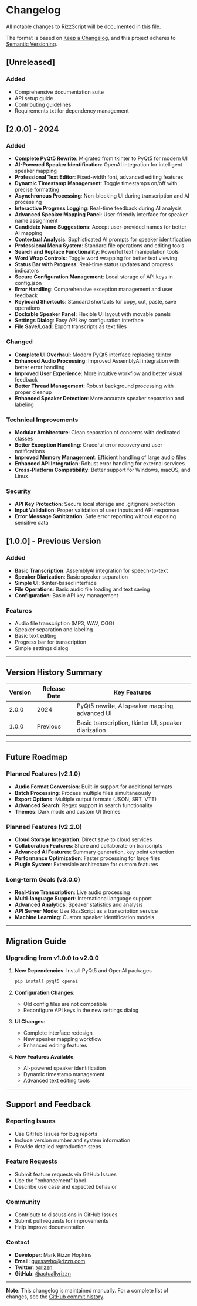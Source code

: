 # Changelog

All notable changes to RizzScript will be documented in this file.

The format is based on [Keep a Changelog](https://keepachangelog.com/en/1.0.0/),
and this project adheres to [Semantic Versioning](https://semver.org/spec/v2.0.0.html).

## [Unreleased]

### Added
- Comprehensive documentation suite
- API setup guide
- Contributing guidelines
- Requirements.txt for dependency management

## [2.0.0] - 2024

### Added
- **Complete PyQt5 Rewrite**: Migrated from tkinter to PyQt5 for modern UI
- **AI-Powered Speaker Identification**: OpenAI integration for intelligent speaker mapping
- **Professional Text Editor**: Fixed-width font, advanced editing features
- **Dynamic Timestamp Management**: Toggle timestamps on/off with precise formatting
- **Asynchronous Processing**: Non-blocking UI during transcription and AI processing
- **Interactive Progress Logging**: Real-time feedback during AI analysis
- **Advanced Speaker Mapping Panel**: User-friendly interface for speaker name assignment
- **Candidate Name Suggestions**: Accept user-provided names for better AI mapping
- **Contextual Analysis**: Sophisticated AI prompts for speaker identification
- **Professional Menu System**: Standard file operations and editing tools
- **Search and Replace Functionality**: Powerful text manipulation tools
- **Word Wrap Controls**: Toggle word wrapping for better text viewing
- **Status Bar with Progress**: Real-time status updates and progress indicators
- **Secure Configuration Management**: Local storage of API keys in config.json
- **Error Handling**: Comprehensive exception management and user feedback
- **Keyboard Shortcuts**: Standard shortcuts for copy, cut, paste, save operations
- **Dockable Speaker Panel**: Flexible UI layout with movable panels
- **Settings Dialog**: Easy API key configuration interface
- **File Save/Load**: Export transcripts as text files

### Changed
- **Complete UI Overhaul**: Modern PyQt5 interface replacing tkinter
- **Enhanced Audio Processing**: Improved AssemblyAI integration with better error handling
- **Improved User Experience**: More intuitive workflow and better visual feedback
- **Better Thread Management**: Robust background processing with proper cleanup
- **Enhanced Speaker Detection**: More accurate speaker separation and labeling

### Technical Improvements
- **Modular Architecture**: Clean separation of concerns with dedicated classes
- **Better Exception Handling**: Graceful error recovery and user notifications
- **Improved Memory Management**: Efficient handling of large audio files
- **Enhanced API Integration**: Robust error handling for external services
- **Cross-Platform Compatibility**: Better support for Windows, macOS, and Linux

### Security
- **API Key Protection**: Secure local storage and .gitignore protection
- **Input Validation**: Proper validation of user inputs and API responses
- **Error Message Sanitization**: Safe error reporting without exposing sensitive data

## [1.0.0] - Previous Version

### Added
- **Basic Transcription**: AssemblyAI integration for speech-to-text
- **Speaker Diarization**: Basic speaker separation
- **Simple UI**: tkinter-based interface
- **File Operations**: Basic audio file loading and text saving
- **Configuration**: Basic API key management

### Features
- Audio file transcription (MP3, WAV, OGG)
- Speaker separation and labeling
- Basic text editing
- Progress bar for transcription
- Simple settings dialog

---

## Version History Summary

| Version | Release Date | Key Features |
|---------|-------------|--------------|
| 2.0.0   | 2024        | PyQt5 rewrite, AI speaker mapping, advanced UI |
| 1.0.0   | Previous    | Basic transcription, tkinter UI, speaker diarization |

---

## Future Roadmap

### Planned Features (v2.1.0)
- **Audio Format Conversion**: Built-in support for additional formats
- **Batch Processing**: Process multiple files simultaneously
- **Export Options**: Multiple output formats (JSON, SRT, VTT)
- **Advanced Search**: Regex support in search functionality
- **Themes**: Dark mode and custom UI themes

### Planned Features (v2.2.0)
- **Cloud Storage Integration**: Direct save to cloud services
- **Collaboration Features**: Share and collaborate on transcripts
- **Advanced AI Features**: Summary generation, key point extraction
- **Performance Optimization**: Faster processing for large files
- **Plugin System**: Extensible architecture for custom features

### Long-term Goals (v3.0.0)
- **Real-time Transcription**: Live audio processing
- **Multi-language Support**: International language support
- **Advanced Analytics**: Speaker statistics and analysis
- **API Server Mode**: Use RizzScript as a transcription service
- **Machine Learning**: Custom speaker identification models

---

## Migration Guide

### Upgrading from v1.0.0 to v2.0.0

1. **New Dependencies**: Install PyQt5 and OpenAI packages
   ```bash
   pip install pyqt5 openai
   ```

2. **Configuration Changes**: 
   - Old config files are not compatible
   - Reconfigure API keys in the new settings dialog

3. **UI Changes**:
   - Complete interface redesign
   - New speaker mapping workflow
   - Enhanced editing features

4. **New Features Available**:
   - AI-powered speaker identification
   - Dynamic timestamp management
   - Advanced text editing tools

---

## Support and Feedback

### Reporting Issues
- Use GitHub Issues for bug reports
- Include version number and system information
- Provide detailed reproduction steps

### Feature Requests
- Submit feature requests via GitHub Issues
- Use the "enhancement" label
- Describe use case and expected behavior

### Community
- Contribute to discussions in GitHub Issues
- Submit pull requests for improvements
- Help improve documentation

### Contact
- **Developer**: Mark Rizzn Hopkins
- **Email**: guesswho@rizzn.com
- **Twitter**: [@rizzn](https://twitter.com/rizzn)
- **GitHub**: [@actuallyrizzn](https://github.com/actuallyrizzn)

---

**Note**: This changelog is maintained manually. For a complete list of changes, see the [GitHub commit history](https://github.com/actuallyrizzn/rizzscript/commits).